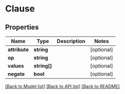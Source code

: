 # Clause

## Properties
Name | Type | Description | Notes
------------ | ------------- | ------------- | -------------
**attribute** | **string** |  | [optional] 
**op** | **string** |  | [optional] 
**values** | **string[]** |  | [optional] 
**negate** | **bool** |  | [optional] 

[[Back to Model list]](../README.md#documentation-for-models) [[Back to API list]](../README.md#documentation-for-api-endpoints) [[Back to README]](../README.md)



